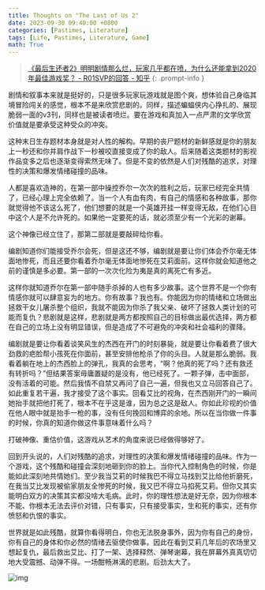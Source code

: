 ```yaml
---
title: Thoughts on "The Last of Us 2"
date: 2023-09-30 09:40:00 +0800
categories: [Pastimes, Literature]
tags: [Life, Pastimes, Literature, Game]
math: True
---
```


> [《最后生还者2》明明剧情那么烂，玩家几乎都在喷，为什么还能拿到2020年最佳游戏奖？ - R01SVP的回答 - 知乎](https://www.zhihu.com/question/457074050/answer/3429040544)
{: .prompt-info }

剧情和叙事本来就是挺好的，只是很多玩家玩游戏就是图个爽，想体验自己身临其境冒险闯关的感觉，根本不是来欣赏悲剧的。同样，描述蝙蝠侠内心挣扎的、展现脆弱一面的v3刊，同样也是被读者喷烂。要在游戏和真加入一点严肃的文学欣赏价值就是要承受这种受众的冲突。

这种末日生存题材本身就是对人性的解构。早期的丧尸题材的新鲜感就是你的朋友上一秒还和你并肩作战下一秒被咬直接变成了你的敌人。后来随着这类题材的影视作品变多之后也逐渐变得索然无味了。但是不变的依然是人们对残酷的追求，对理性的决策和爆发情绪碰撞的品味。

人都是喜欢造神的，在第一部中操控乔尔一次次的胜利之后，玩家已经完全共情了，已经心理上完全依赖了。当一个人有血有肉，有自己的情感和各种故事，那你就觉得他不该这么死了，他们想要的就是一个英雄开挂一样变得无敌，在他们心目中这个人是不允许死的。如果他一定要死的话，就必须至少有一个光彩的谢幕。

这个神像已经立住了，那第二部就是要敲碎给你看。

编剧知道你们能接受乔尔会死，但是这还不够，编剧就是要让你们体会乔尔毫无体面地惨死，而且还要你看着乔尔毫无体面地惨死在艾莉面前。这样你就会知道他之前的谨慎是多必要。第一部的一次次化险为夷是真的离死亡有多近。

这样你就知道乔尔在第一部中随手杀掉的人也有多少故事。这个世界不是一个你有情感你就可以肆意妄为的地方。你有故事？我也有。你能因为你的情绪和立场做出拯救干女儿屠杀整个组织，我就不能因为你杀了我父亲、破坏了拯救人类计划的可能而复仇？悲剧就是这样，悲剧就是两方都按照自己的目标做出最优选择，两方都在自己的立场上没有明显错误，但是造成了不可避免的冲突和社会福利的骤降。

编剧就是要让你看着谈笑风生的杰西在开门的时刻暴毙，就是要让你看着费了很大劲救的疤脸帮小孩死在你面前，甚至安排他枪杀了你的头目。人就是那么脆弱。我看着躺在地上的杰西脸上的弹孔，我真的会思考，“啊？他真的死了吗？还有救还有转折吗？”但结果答案毋庸置疑的是没有，他已经死了。一颗子弹，击中面部，没有活着的可能。然后我情不自禁又再问了自己一遍，但我也又立马回答自己了。如此重复若干遍，我才接受了这个事实。回看艾比的视角，在杰西刚开门的一瞬间她抬手就把他打死了，根本不在乎这是谁，因为总之这是敌人。你如此珍视的价值在他人眼中就是抬手一枪的事，没有任何挽回和博弈的余地。所以在当你做一件事的时候，你真的知道你做这件事意味着什么吗？

打破神像、重估价值，这游戏从艺术的角度来说已经做得够好了。

回到开头说的，人们对残酷的追求，对理性的决策和爆发情绪碰撞的品味。作为一个游戏，这个残酷和碰撞会深刻地砸到你的脸上。当你代入控制角色的时候，你是能如此深刻地共情她们。至少我当艾莉的时候我巴不得立马找到艾比给他折磨死，在我当艾比发现被偷家朋友全惨死的时候，我又巴不得立马掐死艾莉。但你又其实能明白双方的决策其实都没啥大毛病。此时，你的理性想法是好无奈，因为你根本不能、你根本无法去评价对错，只有事实，只有接受事实，生和死的事实，还有你愤怒和仇恨的事实。

世界就是如此残酷，就算你看得明白，你也无法脱身事外，因为你有自己的身份，你有自己的身体和你必然的情绪去驱使你做事。因此在看到艾莉几年后的农场里又想起复仇，最后救出艾比、打了一架、选择释然、弹琴谢幕，我在屏幕外真真切切地大受震撼、动弹不得。一场酣畅淋漓的悲剧。后劲太大了。

![img](https://pica.zhimg.com/80/v2-87c61af0bcb2e83a318a2f7b0f353fbd_1440w.webp?source=1def8aca)